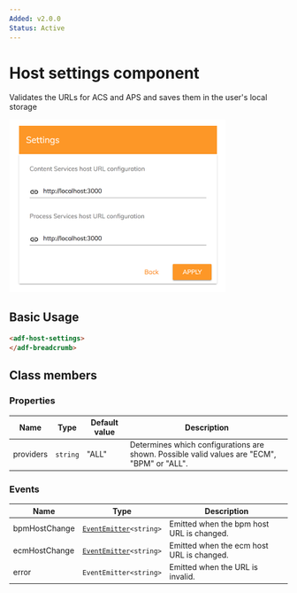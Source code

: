 ```yaml
---
Added: v2.0.0
Status: Active
---
```


# Host settings component

Validates the URLs for ACS and APS and saves them in the user's local storage

![Host settings](../docassets/images/host-settings-component.png)

## Basic Usage

```html
<adf-host-settings>
</adf-breadcrumb>
```

## Class members

### Properties

| Name | Type | Default value | Description |
| -- | -- | -- | -- |
| providers | `string` | "ALL" | Determines which configurations are shown. Possible valid values are "ECM", "BPM" or "ALL". |

### Events

| Name | Type | Description |
| -- | -- | -- |
| bpmHostChange | [`EventEmitter`](https://angular.io/api/core/EventEmitter)`<string>` | Emitted when the bpm host URL is changed. |
| ecmHostChange | [`EventEmitter`](https://angular.io/api/core/EventEmitter)`<string>` | Emitted when the ecm host URL is changed. |
| error | `EventEmitter<string>` | Emitted when the URL is invalid. |
